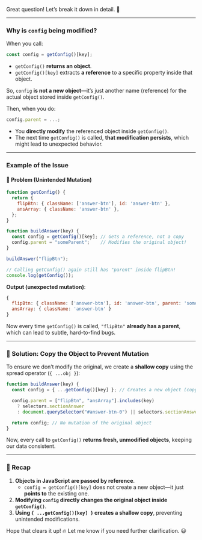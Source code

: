 Great question! Let’s break it down in detail. 🚀  

---

### **Why is `config` being modified?**
When you call:
```js
const config = getConfig()[key];
```
- `getConfig()` **returns an object**.
- `getConfig()[key]` extracts **a reference** to a specific property inside that object.  

So, `config` **is not a new object**—it’s just another name (reference) for the actual object stored inside `getConfig()`.

Then, when you do:
```js
config.parent = ...;
```
- You **directly modify** the referenced object inside `getConfig()`.  
- The next time `getConfig()` is called, **that modification persists**, which might lead to unexpected behavior.

---

### **Example of the Issue**
#### 🔴 **Problem (Unintended Mutation)**
```js
function getConfig() {
  return {
    flipBtn: { className: ['answer-btn'], id: 'answer-btn' },
    ansArray: { className: 'answer-btn' },
  };
}

function buildAnswer(key) {
  const config = getConfig()[key]; // Gets a reference, not a copy
  config.parent = "someParent";    // Modifies the original object!
}

buildAnswer("flipBtn");

// Calling getConfig() again still has "parent" inside flipBtn!
console.log(getConfig());
```
**Output (unexpected mutation)**:
```js
{
  flipBtn: { className: ['answer-btn'], id: 'answer-btn', parent: 'someParent' }, // Modified!
  ansArray: { className: 'answer-btn' }
}
```
Now every time `getConfig()` is called, `"flipBtn"` **already has a parent**, which can lead to subtle, hard-to-find bugs.

---

### **🔵 Solution: Copy the Object to Prevent Mutation**
To ensure we don’t modify the original, we create a **shallow copy** using the spread operator (`{ ...obj }`):

```js
function buildAnswer(key) {
  const config = { ...getConfig()[key] }; // Creates a new object (copy)

  config.parent = ["flipBtn", "ansArray"].includes(key) 
    ? selectors.sectionAnswer 
    : document.querySelector("#answer-btn-0") || selectors.sectionAnswer;

  return config; // No mutation of the original object
}
```

Now, every call to `getConfig()` **returns fresh, unmodified objects**, keeping our data consistent.

---

### **🔹 Recap**
1. **Objects in JavaScript are passed by reference**.  
   - `config = getConfig()[key]` does not create a new object—it just **points to** the existing one.
2. **Modifying `config` directly changes the original object inside `getConfig()`**.  
3. **Using `{ ...getConfig()[key] }` creates a shallow copy**, preventing unintended modifications.  

Hope that clears it up! 🔥 Let me know if you need further clarification. 😃